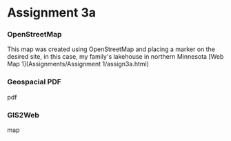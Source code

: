 # Assignment 3a

### OpenStreetMap

This map was created using OpenStreetMap and placing a marker on the desired site, in this case, my family's lakehouse in northern Minnesota
[Web Map 1](Assignments/Assignment 1/assign3a.html)


### Geospacial PDF

pdf


### GIS2Web

map
